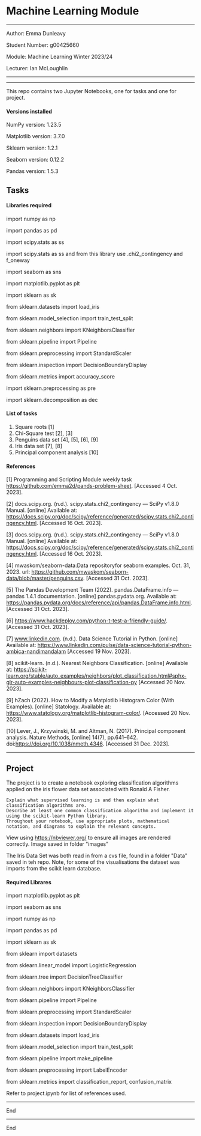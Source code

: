 # Machine Learning Module

***
Author: Emma Dunleavy

Student Number: g00425660

Module: Machine Learning Winter 2023/24 

Lecturer: Ian McLoughlin
***

***

This repo contains two Jupyter Notebooks, one for tasks and one for project.

#### Versions installed 

NumPy version: 1.23.5

Matplotlib version: 3.7.0

Sklearn version: 1.2.1

Seaborn version: 0.12.2

Pandas version: 1.5.3

## Tasks

#### Libraries required 

import numpy as np

import pandas as pd

import scipy.stats as ss

import scipy.stats as ss and from this library use .chi2_contingency and f_oneway

import seaborn as sns

import matplotlib.pyplot as plt

import sklearn as sk

from sklearn.datasets import load_iris

from sklearn.model_selection import train_test_split

from sklearn.neighbors import KNeighborsClassifier

from sklearn.pipeline import Pipeline

from sklearn.preprocessing import StandardScaler

from sklearn.inspection import DecisionBoundaryDisplay

from sklearn.metrics import accuracy_score

import sklearn.preprocessing as pre

import sklearn.decomposition as dec

#### List of tasks
1. Square roots [1]
2. Chi-Square test [2], [3]
3. Penguins data set [4], [5], [6], [9]
4. Iris data set [7], [8]
5. Principal component analysis [10]

#### References 

[1] Programming and Scripting Module weekly task https://github.com/emma2d/pands-problem-sheet. [Accessed 4 Oct. 2023].

[2] docs.scipy.org. (n.d.). scipy.stats.chi2_contingency — SciPy v1.8.0 Manual. [online] Available at: https://docs.scipy.org/doc/scipy/reference/generated/scipy.stats.chi2_contingency.html. [Accessed 16 Oct. 2023].

[3] docs.scipy.org. (n.d.). scipy.stats.chi2_contingency — SciPy v1.8.0 Manual. [online] Available at: https://docs.scipy.org/doc/scipy/reference/generated/scipy.stats.chi2_contingency.html. [Accessed 16 Oct. 2023].

[4] mwaskom/seaborn-data:Data repositoryfor seaborn examples. Oct. 31, 2023. url: https://github.com/mwaskom/seaborn-data/blob/master/penguins.csv. [Accessed 31 Oct. 2023].

[5] The Pandas Development Team (2022). pandas.DataFrame.info — pandas 1.4.1 documentation. [online] pandas.pydata.org. Available at: https://pandas.pydata.org/docs/reference/api/pandas.DataFrame.info.html.
[Accessed 31 Oct. 2023].

[6] https://www.hackdeploy.com/python-t-test-a-friendly-guide/. [Accessed 31 Oct. 2023].

[7] www.linkedin.com. (n.d.). Data Science Tutorial in Python. [online] Available at: https://www.linkedin.com/pulse/data-science-tutorial-python-ambica-nandimandalam [Accessed 19 Nov. 2023].

[8] scikit-learn. (n.d.). Nearest Neighbors Classification. [online] Available at: https://scikit-learn.org/stable/auto_examples/neighbors/plot_classification.html#sphx-glr-auto-examples-neighbours-plot-classification-py [Accessed 20 Nov. 2023].

[9] hZach (2022). How to Modify a Matplotlib Histogram Color (With Examples). [online] Statology. Available at: https://www.statology.org/matplotlib-histogram-color/. [Accessed 20 Nov. 2023].

[10] Lever, J., Krzywinski, M. and Altman, N. (2017). Principal component analysis. Nature Methods, [online] 14(7), pp.641–642. doi:https://doi.org/10.1038/nmeth.4346. [Accessed 31 Dec. 2023].

***

## Project

The project is to create a notebook exploring classification algorithms applied on the iris flower data set associated with Ronald A Fisher.

    Explain what supervised learning is and then explain what classification algorithms are.
    Describe at least one common classification algorithm and implement it using the scikit-learn Python library.
    Throughout your notebook, use appropriate plots, mathematical notation, and diagrams to explain the relevant concepts.


View using https://nbviewer.org/ to ensure all images are rendered correctly. Image saved in folder "images"

The Iris Data Set was both read in from a cvs file, found in a folder "Data" saved in teh repo. Note, for some of the visualisations the dataset was imports from the scikit learn database.

#### Required Librares

import matplotlib.pyplot as plt

import seaborn as sns

import numpy as np

import pandas as pd

import sklearn as sk

from sklearn import datasets

from sklearn.linear_model import LogisticRegression

from sklearn.tree import DecisionTreeClassifier

from sklearn.neighbors import KNeighborsClassifier

from sklearn.pipeline import Pipeline

from sklearn.preprocessing import StandardScaler

from sklearn.inspection import DecisionBoundaryDisplay

from sklearn.datasets import load_iris

from sklearn.model_selection import train_test_split

from sklearn.pipeline import make_pipeline

from sklearn.preprocessing import LabelEncoder

from sklearn.metrics import classification_report, confusion_matrix

Refer to project.ipynb for list of references used. 

*** 

End
   


*** 

End
   
